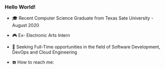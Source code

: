 ### Hello World!

- :mortar_board: Recent Computer Science Graduate from Texas Sate University - August 2020

- :video_game: Ex- Electronic Arts Intern

- :office:  Seeking Full-Time opportunities in the field of Software Development, DevOps and Cloud Engineering

- :phone:  How to reach me: 

  [Linkedin]: (https://www.linkedin.com/in/raneshweta)
  [website]: (https://shwetarane.github.io/portfolio/)

  
